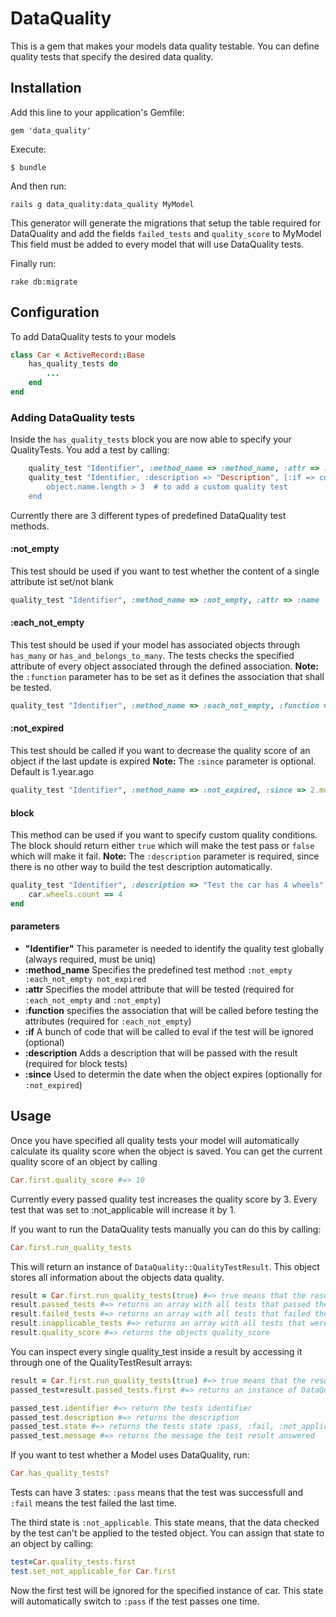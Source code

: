 # DataQuality

This is a gem that makes your models data quality testable.
You can define quality tests that specify the desired data quality.


## Installation

Add this line to your application's Gemfile:

    gem 'data_quality'

Execute:

    $ bundle

And then run:

    rails g data_quality:data_quality MyModel

This generator will generate the migrations that setup the table required for DataQuality and add the fields `failed_tests` and `quality_score` to MyModel
This field must be added to every model that will use DataQuality tests.

Finally run:

    rake db:migrate

## Configuration

To add DataQuality tests to your models

```ruby
class Car < ActiveRecord::Base
    has_quality_tests do
        ...
    end
end
```


### Adding DataQuality tests

Inside the `has_quality_tests` block you are now able to specify your QualityTests.
You add a test by calling:

```ruby
    quality_test "Identifier", :method_name => :method_name, :attr => :attribute_name, [:if => condition] # to add a predefined quality test
    quality_test "Identifier, :description => "Description", [:if => condition] do |object|
        object.name.length > 3  # to add a custom quality test
    end
```
Currently there are 3 different types of predefined DataQuality test methods.

#### :not_empty

This test should be used if you want to test whether the content of a single attribute ist set/not blank

```ruby
quality_test "Identifier", :method_name => :not_empty, :attr => :name
```

#### :each_not_empty

This test should be used if your model has associated objects through `has_many` or `has_and_belongs_to_many`. The tests checks the specified attribute of every object associated through the defined association.
**Note:** the `:function` parameter has to be set as it defines the association that shall be tested.
```ruby
quality_test "Identifier", :method_name => :each_not_empty, :function => :wheels, :attr => :size
```

#### :not_expired

This test should be called if you want to decrease the quality score of an object if the last update is expired
**Note:** The `:since` parameter is optional. Default is 1.year.ago
```ruby
quality_test "Identifier", :method_name => :not_expired, :since => 2.month.ago
```

#### block

This method can be used if you want to specify custom quality conditions. The block should return either `true` which will make the test pass or `false` which will make it fail.
**Note:** The `:description` parameter is required, since there is no other way to build the test description automatically.
```ruby
quality_test "Identifier", :description => "Test the car has 4 wheels" do |car|
    car.wheels.count == 4
end
```

#### parameters

* **"Identifier"** This parameter is needed to identify the quality test globally (always required, must be uniq)
* **:method_name** Specifies the predefined test method `:not_empty :each_not_empty not_expired`
* **:attr** Specifies the model attribute that will be tested (required for `:each_not_empty` and `:not_empty`)
* **:function** specifies the association that will be called before testing the attributes (required for `:each_not_empty`)
* **:if** A bunch of code that will be called to eval if the test will be ignored (optional)
* **:description**  Adds a description that will be passed with the result (required for block tests)
* **:since** Used to determin the date when the object expires (optionally for `:not_expired`)


## Usage

Once you have specified all quality tests your model will automatically calculate its quality score when the object is saved.
You can get the current quality score of an object by calling

```ruby
Car.first.quality_score #=> 10
```

Currently every passed quality test increases the quality score by 3. Every test that was set to :not_applicable will increase it by 1.

If you want to run the DataQuality tests manually you can do this by calling:

```ruby
Car.first.run_quality_tests
```

This will return an instance of `DataQuality::QualityTestResult`. This object stores all information about the objects data quality.

```ruby
result = Car.first.run_quality_tests(true) #=> true means that the result will be saved to the database
result.passed_tests #=> returns an array with all tests that passed the last check
result.failed_tests #=> returns an array with all tests that failed the last check
result.inapplicable_tests #=> returns an array with all tests that were previously set to not_applicable
result.quality_score #=> returns the objects quality_score
```

You can inspect every single quality_test inside a result by accessing it through one of the QualityTestResult arrays:

```ruby
result = Car.first.run_quality_tests(true) #=> true means that the result will be saved to the database
passed_test=result.passed_tests.first #=> returns an instance of DataQuality::QualityTest

passed_test.identifier #=> return the tests identifier
passed_test.description #=> returns the description
passed_test.state #=> returns the tests state :pass, :fail, :not_applicable
passed_test.message #=> returns the message the test result answered
```

If you want to test whether a Model uses DataQuality, run:

```ruby
Car.has_quality_tests?
```

Tests can have 3 states: `:pass` means that the test was successfull and `:fail` means the test failed the last time.

The third state is `:not_applicable`. This state means, that the data checked by the test can't be applied to the tested object.
You can assign that state to an object by calling:

```ruby
test=Car.quality_tests.first
test.set_not_applicable_for Car.first
```

Now the first test will be ignored for the specified instance of car. This state will automatically switch to `:pass` if the test passes one time.




